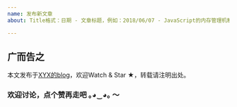 ```yaml
---
name: 发布新文章
about: Title格式：日期 - 文章标题，例如：2018/06/07 - JavaScript的内存管理机制

---
```


<!--
    请将写好的markdown文章完整替换此段，注意Title格式是否符合“日期 - 文章标题”的要求哦～
-->

## 广而告之

本文发布于[XYX的blog](https://github.com/Xpig4432xyx/blog)，欢迎Watch & Star ★，转载请注明出处。
### 欢迎讨论，点个赞再走吧  ｡◕‿◕｡ ～
